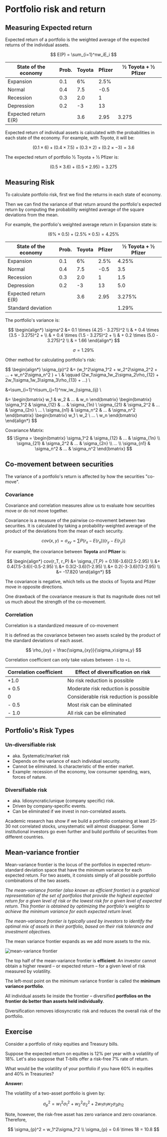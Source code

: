 # Portfolio risk and return

## Measuring Expected return

Expected return of a portfolio is the weighted average of the expected returns of the individual assets.

$$
E(P) = \sum_{i=1}^nw_iE_i
$$

| State of the economy | Prob. | Toyota | Pfizer | ½ Toyota + ½ Pfizer |
|---|---|---|---|---|
| Expansion | 0.1 | 6% | 2.5% |  |
| Normal | 0.4 | 7.5 | -0.5 |  |
| Recession | 0.3 | 2.0 | 1 |  |
| Depression | 0.2 | -3 | 13 |  |
| Expected return E(R) |  | 3.6 | 2.95 | 3.275 |


Expected return of individual assets is calculated with the probabilities in each state of the economy. For example, with *Toyota*, it will be:

$$
(0.1 \times 6) + (0.4 \times 7.5) + (0.3 \times 2) + (0.2 \times -3) = 3.6
$$

The expected return of portfolio ½ Toyota + ½ Pfizer is:

$$
(0.5 \times 3.6) + (0.5 \times 2.95) = 3.275
$$


## Measuring Risk

To calculate portfolio risk, first we find the returns in each state of economy.

Then we can find the variance of that return around the portfolio's expected return by computing the probability weighted average of the square deviations from the mean.

For example, the portfolio's weighted average return in Expansion state is:

$$
(6\% \times 0.5) + (2.5\% \times 0.5) = 4.25\%
$$

| State of the economy | Prob. | Toyota | Pfizer | ½ Toyota + ½ Pfizer |
|---|---|---|---|---|
| Expansion | 0.1 | 6% | 2.5% | 4.25% |
| Normal | 0.4 | 7.5 | -0.5 | 3.5 |
| Recession | 0.3 | 2.0 | 1 | 1.5 |
| Depression | 0.2 | -3 | 13 | 5.0 |
| Expected return E(R) |  | 3.6 | 2.95 | 3.275% |
| Standard deviation |  |  |  | 1.29% |

The portfolio's variance is:

$$
\begin{align*}
\sigma^2 &= 
0.1 \times (4.25 - 3.275)^2 \\
& + 0.4 \times (3.5 - 3.275)^2 + \\
& + 0.4 \times (1.5 - 3.275)^2 + \\
& + 0.2 \times (5.0 - 3.275)^2 \\
& = 1.66
\end{align*}
$$

$$
\sigma = 1.29\%
$$

Other method for calculating portfolio's risk:

$$
\begin{align*}
\sigma_{p}^2 &= 
  (w_1^2\sigma_1^2 + w_2^2\sigma_2^2 + ... + w_n^2\sigma_n^2 ) + \\
  & \qquad (2w_1\sigma_1w_2\sigma_2\rho_{12} + 2w_1\sigma_1w_3\sigma_3\rho_{13} + ...) \\
  
  &=\sum_{i=1}^n\sum_{j=1}^nw_iw_j\sigma_{ij} \\
  
  &= \begin{bmatrix} w_1 & w_2 & ... & w_n \end{bmatrix}
  \begin{bmatrix}
    \sigma_1^2 & \sigma_{12} & ... & \sigma_{1n} \\
    \sigma_{21} & \sigma_2^2 & ... & \sigma_{2n} \\
    ... \\
    \sigma_{n1} & \sigma_n^2 & ... & \sigma_n^2
  \end{bmatrix}
  \begin{bmatrix} w_1 \\ w_2 \\ ... \\ w_n \end{bmatrix}
\end{align*}
$$

Covariance Matrix:
$$
\Sigma = \begin{bmatrix}
  \sigma_1^2 & \sigma_{12} & ... & \sigma_{1n} \\
  \sigma_{21} & \sigma_2^2 & ... & \sigma_{2n} \\
  ... \\
  \sigma_{n1} & \sigma_n^2 & ... & \sigma_n^2
\end{bmatrix}
$$

## Co-movement between securities

The variance of a portfolio's return is affected by how the securities "co-move".

### Covariance

Covariance and correlation measures allow us to evaluate how securities move or do not move together. 

Covariance is a measure of the pairwise co-movement between two securities. It is calculated by taking a probability-weighted average of the product of the deviations from the mean of each security. 

$$
cov(x, y) = \sigma_{xy} = \displaystyle\sum P(r_x-E(r_x))(r_y-E(r_y))
$$

For example, the covariance between **Toyota** and **Pfizer** is:

$$
\begin{align*}
cov(r_T, r_P) &= \sigma_{T,P} = 0.1(6-3.6)(2.5-2.95) \\
  &+ 0.4(7.5-3.6)(-0.5-2.95) \\
  &+ 0.3(2-3.6)(1-2.95) \\
  &+ 0.2(-3-3.6)(13-2.95) \\
  &= -17.820
\end{align*}
$$

The covariance is negative, which tells us the stocks of Toyota and Pfizer move in opposite directions.

One drawback of the covariance measure is that its magnitude does not tell us much about the strength of the co-movement.

### Correlation

Correlation is a standardized measure of co-movement

It is defined as the covariance between two assets scaled by the product of the standard deviations of each asset.

$$
\rho_{xy} = \frac{\sigma_{xy}}{\sigma_x\sigma_y}
$$

Correlation coefficient can only take values between `-1` to `+1`. 

| Correlation coefficient | Effect of diversification on risk |
|---|---|
| +1.0 | No risk reduction is possible |
| + 0.5 | Moderate risk reduction is possible |
| 0 | Considerable risk reduction is possible |
| - 0.5 | Most risk can be eliminated |
| - 1.0 | All risk can be eliminated |


## Portfolio's Risk Types

### Un-diversifiable risk

- aka. Systematic/market risk
- Depends on the variance of each individual security.
- Cannot be eliminated. Is characteristic of the entier market.
- Example: recession of the economy, low consumer spending, wars, forces of nature.

### Diversifiable risk

- aka. Idiosyncratic/unique (company specific) risk.
- Driven by company-specific events.
- Can be eliminated if we invest in non-correlated assets.

Academic research has show if we build a portfolio containing at least 25-30 not correlated stocks, unsystematic will almost disappear. Some institutional investors go even further and build portfolio of securiites from different countries.


## Mean-variance frontier

Mean-variance frontier is the locus of the portfolios in expected return-standard deviation space that have the minimum variance for each expected return. For two assets, it consists simply of all possible portfolio combinations of the two assets.

*The mean-variance frontier (also known as efficient frontier) is a graphical representation of the set of portfolios that provide the highest expected return for a given level of risk or the lowest risk for a given level of expected return. This frontier is obtained by optimizing the portfolio's weights to achieve the minimum variance for each expected return level.*

*The mean-variance frontier is typically used by investors to identify the optimal mix of assets in their portfolio, based on their risk tolerance and investment objectives.*

The mean variance frontier expands as we add more assets to the mix.

![mean-variance frontier](https://analystprep.com/study-notes/wp-content/uploads/2020/01/efficient-frontier-ifm.png)

The top half of the mean-variance frontier is **efficient**: An investor cannot obtain a higher reward – or expected return – for a given level of risk measured by volatility.

The left-most point on the minimum variance frontier is called the **minimum variance portfolio**.

All individual assets lie inside the frontier – diversified **portfolios on the frontier do better than assets held individually**.

Diversification removes idiosyncratic risk and reduces the overall risk of the portfolio.


## Exercise

Consider a portfolio of risky equities and Treasury bills. 

Suppose the expected return on equities is 12% per year with a volatility of 18%. Let's also suppose that T-bills offer a risk-free 7% rate of return. 

What would be the volatility of your portfolio if you have 60% in equities and 40% in Treasuries?

**Answer:**

The volatility of a two-asset portfolio is given by:

$$
\sigma_{p}^2 = 
  w_1^2\sigma_1^2 + w_2^2\sigma_2^2  + 2w_1\sigma_1w_2\sigma_2\rho_{12} 
$$

Note, however, the risk-free asset has zero variance and zero covariance. Therefore,

$$
\sigma_{p}^2 = w_1^2\sigma_1^2 \\
\sigma_{p} = 0.6 \times 18 = 10.8
$$